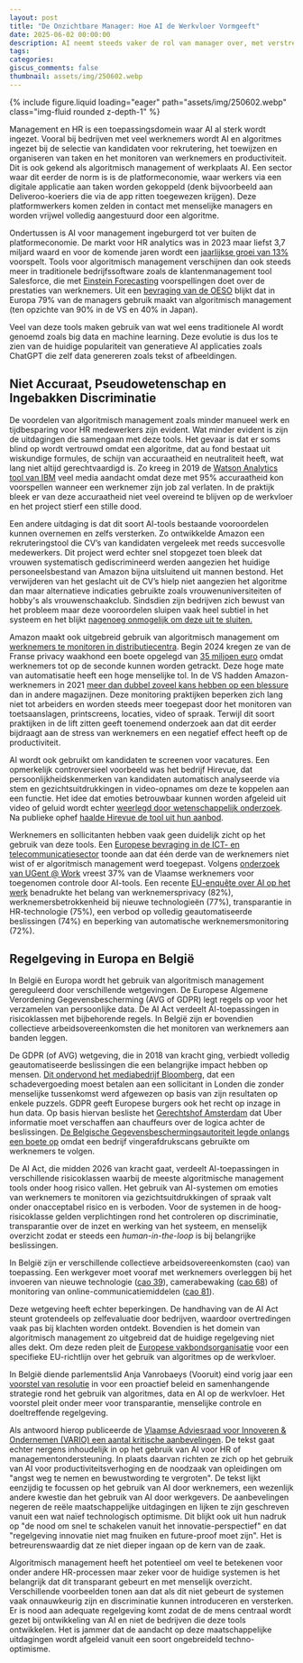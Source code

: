 ```yaml
---
layout: post
title: "De Onzichtbare Manager: Hoe AI de Werkvloer Vormgeeft"
date: 2025-06-02 00:00:00
description: AI neemt steeds vaker de rol van manager over, met verstrekkende gevolgen voor de werkvloer. Van het screenen van sollicitanten tot het monitoren van werknemers - algoritmes bepalen steeds meer hoe we werken. Wat betekent deze onzichtbare manager voor de toekomst van werk?
tags: 
categories: 
giscus_comments: false
thumbnail: assets/img/250602.webp
---
```


<div class="row mt-3">
    <div class="col-sm mt-3 mt-md-0">
        {% include figure.liquid loading="eager" path="assets/img/250602.webp" class="img-fluid rounded z-depth-1" %}
    </div>
</div>

Management en HR is een toepassingsdomein waar AI al sterk wordt ingezet. Vooral bij bedrijven met veel werknemers wordt AI en algoritmes ingezet bij de selectie van kandidaten voor rekrutering, het toewijzen en organiseren van taken en het monitoren van werknemers en productiviteit. Dit is ook gekend als algoritmisch management of werkplaats AI. Een sector waar dit eerder de norm is is de platformeconomie, waar werkers via een digitale applicatie aan taken worden gekoppeld (denk bijvoorbeeld aan Deliveroo-koeriers die via de app ritten toegewezen krijgen). Deze platformwerkers komen zelden in contact met menselijke managers en worden vrijwel volledig aangestuurd door een algoritme. 

Ondertussen is AI voor management ingeburgerd tot ver buiten de platformeconomie. De markt voor HR analytics was in 2023 maar liefst 3,7 miljard waard en voor de komende jaren wordt een [jaarlijkse groei van 13%](https://www.gminsights.com/industry-analysis/hr-analytics-market) voorspelt. Tools voor algoritmisch management verschijnen dan ook steeds meer in traditionele bedrijfssoftware zoals de klantenmanagement tool Salesforce, die met [Einstein Forecasting](https://help.salesforce.com/s/articleView?id=ai.einstein_sales_forecasting.htm&type=5) voorspellingen doet over de prestaties van werknemers. Uit een [bevraging van de OESO](https://www.oecd.org/en/publications/algorithmic-management-in-the-workplace_287c13c4-en.html) blijkt dat in Europa 79% van de managers gebruik maakt van algoritmisch management (ten opzichte van 90% in de VS en 40% in Japan).

Veel van deze tools maken gebruik van wat wel eens traditionele AI wordt genoemd zoals big data en machine learning. Deze evolutie is dus los te zien van de huidige populariteit van generatieve AI applicaties zoals ChatGPT die zelf data genereren zoals tekst of afbeeldingen. 

## Niet Accuraat, Pseudowetenschap en Ingebakken Discriminatie

De voordelen van algoritmisch management zoals minder manueel werk en tijdbesparing voor HR medewerkers zijn evident. Wat minder evident is zijn de uitdagingen die samengaan met deze tools. Het gevaar is dat er soms blind op wordt vertrouwd omdat een algoritme, dat au fond bestaat uit wiskundige formules, de schijn van accuraatheid en neutraliteit heeft, wat lang niet altijd gerechtvaardigd is. Zo kreeg in 2019 de [Watson Analytics tool van IBM](https://www.cnbc.com/2019/04/03/ibm-ai-can-predict-with-95-percent-accuracy-which-employees-will-quit.html) veel media aandacht omdat deze met 95% accuraatheid kon voorspellen wanneer een werknemer zijn job zal verlaten. In de praktijk bleek er van deze accuraatheid niet veel overeind te blijven op de werkvloer en het project stierf een stille dood.

Een andere uitdaging is dat dit soort AI-tools bestaande vooroordelen kunnen overnemen en zelfs versterken. Zo ontwikkelde Amazon een rekruteringstool die CV’s van kandidaten vergeleek met reeds succesvolle medewerkers. Dit project werd echter snel stopgezet toen bleek dat vrouwen systematisch gediscrimineerd werden aangezien het huidige personeelsbestand van Amazon bijna uitsluitend uit mannen bestond. Het verwijderen van het geslacht uit de CV’s hielp niet aangezien het algoritme dan maar alternatieve indicaties gebruikte zoals vrouwenuniversiteiten of hobby's als vrouwenschaakclub. Sindsdien zijn bedrijven zich bewust van het probleem maar deze vooroordelen sluipen vaak heel subtiel in het systeem en het blijkt [nagenoeg onmogelijk om deze uit te sluiten.](https://www.technologyreview.com/2021/02/11/1017955/auditors-testing-ai-hiring-algorithms-bias-big-questions-remain/)  

Amazon maakt ook uitgebreid gebruik van algoritmisch management om [werknemers te monitoren in distributiecentra](https://www.wired.com/story/amazon-worker-tracking-details-revealed/). Begin 2024 kregen ze van de Franse privacy waakhond een boete opgelegd van [35 miljoen euro](https://apnews.com/article/amazon-fine-monitoring-workers-privacy-france-d503314234ccacb366e2afaa49d097b1) omdat werknemers tot op de seconde kunnen worden getrackt. Deze hoge mate van automatisatie heeft een hoge menselijke tol. In de VS hadden Amazon-werknemers in 2021 [meer dan dubbel zoveel kans hebben op een blessure](https://thesoc.org/resources/the-injury-machine-how-amazons-production-system-hurts-workers/) dan in andere magazijnen. Deze monitoring praktijken beperken zich lang niet tot arbeiders en worden steeds meer toegepast door het monitoren van toetsaanslagen, printscreens, locaties, video of spraak. Terwijl dit soort praktijken in de lift zitten geeft toenemend onderzoek aan dat dit eerder bijdraagt aan de stress van werknemers en een negatief effect heeft op de productiviteit. 

AI wordt ook gebruikt om kandidaten te screenen voor vacatures. Een opmerkelijk controversieel voorbeeld was het bedrijf Hirevue, dat persoonlijkheidskenmerken van kandidaten automatisch analyseerde via stem en gezichtsuitdrukkingen in video-opnames om deze te koppelen aan een functie. Het idee dat emoties betrouwbaar kunnen worden afgeleid uit video of geluid wordt echter [weerlegd door wetenschappelijk onderzoek](https://news.northeastern.edu/2019/07/19/northeastern-university-professor-says-we-cant-gauge-emotions-from-facial-expressions-alone/). Na publieke ophef [haalde Hirevue de tool uit hun aanbod](https://www.wired.com/story/job-screening-service-halts-facial-analysis-applicants/?_sp=906b4ee2-2de4-4e54-a382-754854832ce7.1747749453600). 

Werknemers en sollicitanten hebben vaak geen duidelijk zicht op het gebruik van deze tools. Een [Europese bevraging in de ICT- en telecommunicatiesector](https://www.uni-europa.org/news/algorithmic-management-1-in-3-workers-left-in-the-dark/) toonde aan dat één derde van de werknemers niet wist of er algoritmisch management werd toegepast. Volgens [onderzoek van UGent @ Work](https://www.ugent.be/ugentatwork/nl/actueel/nieuws/policy-brief-20-nieuws) vreest 37% van de Vlaamse werknemers voor toegenomen controle door AI-tools. Een recente [EU-enquête over AI op het werk](https://europa.eu/eurobarometer/surveys/detail/3222) benadrukte het belang van werknemersprivacy (82%), werknemersbetrokkenheid bij nieuwe technologieën (77%), transparantie in HR-technologie (75%), een verbod op volledig geautomatiseerde beslissingen (74%) en beperking van automatische werknemersmonitoring (72%). 

## Regelgeving in Europa en België

In België en Europa wordt het gebruik van algoritmisch management gereguleerd door verschillende wetgevingen. De Europese Algemene Verordening Gegevensbescherming (AVG of GDPR) legt regels op voor het verzamelen van persoonlijke data. De AI Act verdeelt AI-toepassingen in risicoklassen met bijbehorende regels. In België zijn er bovendien collectieve arbeidsovereenkomsten die het monitoren van werknemers aan banden leggen. 

De GDPR (of AVG) wetgeving, die in 2018 van kracht ging, verbiedt volledig geautomatiseerde beslissingen die een belangrijke impact hebben op mensen. [Dit ondervond het mediabedrijf Bloomberg](https://www.theguardian.com/us-news/2022/may/11/artitifical-intelligence-job-applications-screen-robot-recruiters), dat een schadevergoeding moest betalen aan een sollicitant in Londen die zonder menselijke tussenkomst werd afgewezen op basis van zijn resultaten op enkele puzzels. GDPR geeft Europese burgers ook het recht op inzage in hun data. Op basis hiervan besliste het [Gerechtshof Amsterdam](https://uitspraken.rechtspraak.nl/details?id=ECLI:NL:GHAMS:2023:793) dat Uber informatie moet verschaffen aan chauffeurs over de logica achter de beslissingen. [De Belgische Gegevensbeschermingsautoriteit legde onlangs een boete op](https://gdprhub.eu/index.php?title=APD/GBA_(Belgium)_-_114/2024) omdat een bedrijf vingerafdrukscans gebruikte om werknemers te volgen. 

De AI Act, die midden 2026 van kracht gaat, verdeelt AI-toepassingen in verschillende risicoklassen waarbij de meeste algoritmische management tools onder hoog risico vallen. Het gebruik van AI-systemen om emoties van werknemers te monitoren via gezichtsuitdrukkingen of spraak valt onder onacceptabel risico en is verboden. Voor de systemen in de hoog-risicoklasse gelden verplichtingen rond het controleren op discriminatie, transparantie over de inzet en werking van het systeem, en menselijk overzicht zodat er steeds een *human-in-the-loop* is bij belangrijke beslissingen.

In België zijn er verschillende collectieve arbeidsovereenkomsten (cao) van toepassing. Een werkgever moet vooraf met werknemers overleggen bij het invoeren van nieuwe technologie ([cao 39](https://www.aclvb.be/nl/cao-39-nieuwe-technologieen)), camerabewaking ([cao 68](https://www.aclvb.be/nl/thema/privacy-op-het-werk/cao-68-camerabewaking-op-de-arbeidsplaats)) of monitoring van online-communicatiemiddelen ([cao 81](https://www.aclvb.be/nl/thema/privacy-op-het-werk/cao-81-controle-van-internet-en-e-mailgebruik-op-het-werk)). 

Deze wetgeving heeft echter beperkingen. De handhaving van de AI Act steunt grotendeels op zelfevaluatie door bedrijven, waardoor overtredingen vaak pas bij klachten worden ontdekt. Bovendien is het domein van algoritmisch management zo uitgebreid dat de huidige regelgeving niet alles dekt. Om deze reden pleit de [Europese vakbondsorganisatie](https://etuc.org/en/document/etuc-resolution-calling-eu-directive-algorithmic-systems-work) voor een specifieke EU-richtlijn over het gebruik van algoritmes op de werkvloer. 

In België diende parlementslid Anja Vanrobaeys (Vooruit) eind vorig jaar een [voorstel van resolutie](https://www.lachambre.be/kvvcr/showpage.cfm?section=/flwb&language=nl&cfm=/site/wwwcfm/flwb/flwbn.cfm?lang=N&legislat=56&dossierID=0417) in voor een proactief beleid en samenhangende strategie rond het gebruik van algoritmes, data en AI op de werkvloer. Het voorstel pleit onder meer voor transparantie, menselijke controle en doeltreffende regelgeving. 

Als antwoord hierop publiceerde de [Vlaamse Adviesraad voor Innoveren & Ondernemen (VARIO) een aantal kritische aanbevelingen](https://www.vario.be/nl/adviezen-rapporten/advies-41-ai-op-de-werkvloer). De tekst gaat echter nergens inhoudelijk in op het gebruik van AI voor HR of managementondersteuning. In plaats daarvan richten ze zich op het gebruik van AI voor productiviteitsverhoging en de noodzaak van opleidingen om "angst weg te nemen en bewustwording te vergroten". De tekst lijkt eenzijdig te focussen op het gebruik van AI door werknemers, een wezenlijk andere kwestie dan het gebruik van AI door werkgevers. De aanbevelingen negeren de reële maatschappelijke uitdagingen en lijken te zijn geschreven vanuit een wat naïef technologisch optimisme. Dit blijkt ook uit hun nadruk op "de nood om snel te schakelen vanuit het innovatie-perspectief" en dat "regelgeving innovatie niet mag fnuiken en future-proof moet zijn". Het is betreurenswaardig dat ze niet dieper ingaan op de kern van de zaak.

Algoritmisch management heeft het potentieel om veel te betekenen voor onder andere HR-processen maar zeker voor de huidige systemen is het belangrijk dat dit transparant gebeurt en met menselijk overzicht. Verschillende voorbeelden tonen aan dat als dit niet gebeurt de systemen vaak onnauwkeurig zijn en discriminatie kunnen introduceren en versterken. Er is nood aan adequate regelgeving komt zodat de de mens centraal wordt gezet bij ontwikkeling van AI en niet de bedrijven die deze tools ontwikkelen. Het is jammer dat de aandacht op deze maatschappelijke uitdagingen wordt afgeleid vanuit een soort ongebreideld techno-optimisme.